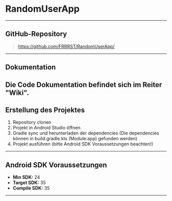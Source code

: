 # RandomUserApp
---
## GitHub-Repository

> https://github.com/FRRRST/RandomUserApp/
---
## Dokumentation

Die Code Dokumentation befindet sich im Reiter "Wiki".
---
## Erstellung des Projektes

1. Repository clonen
2. Projekt in Android Studio öffnen
3. Gradle sync und herunterladen der dependencies (Die dependencies können in build.gradle.kts (Module:app) gefunden werden)
4. Projekt ausführen (bitte Android SDK Voraussetzungen beachten!)
---
## Android SDK Voraussetzungen

- **Min SDK:** 24
- **Target SDK:** 35
- **Compile SDK:** 35
---
